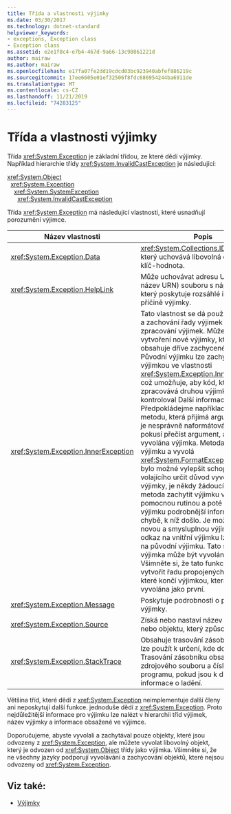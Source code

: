 ```yaml
---
title: Třída a vlastnosti výjimky
ms.date: 03/30/2017
ms.technology: dotnet-standard
helpviewer_keywords:
- exceptions, Exception class
- Exception class
ms.assetid: e2e1f8c4-e7b4-467d-9a66-13c90861221d
author: mairaw
ms.author: mairaw
ms.openlocfilehash: e17fa07fe2dd19cdcd03bc923940abfef886219c
ms.sourcegitcommit: 17ee6605e01ef32506f8fdc686954244ba6911de
ms.translationtype: MT
ms.contentlocale: cs-CZ
ms.lasthandoff: 11/21/2019
ms.locfileid: "74283125"
---
```

# <a name="exception-class-and-properties"></a>Třída a vlastnosti výjimky

Třída <xref:System.Exception> je základní třídou, ze které dědí výjimky. Například hierarchie třídy <xref:System.InvalidCastException> je následující:

<xref:System.Object>\
&nbsp;&nbsp;<xref:System.Exception>\
&nbsp;&nbsp;&nbsp;&nbsp;<xref:System.SystemException>\
&nbsp;&nbsp;&nbsp;&nbsp;&nbsp;&nbsp;<xref:System.InvalidCastException>

Třída <xref:System.Exception> má následující vlastnosti, které usnadňují porozumění výjimce.

| Název vlastnosti | Popis |
| ------------- | ----------- |
| <xref:System.Exception.Data> | <xref:System.Collections.IDictionary>, který uchovává libovolná data v páru klíč-hodnota. |
| <xref:System.Exception.HelpLink> | Může uchovávat adresu URL (nebo název URN) souboru s nápovědu, který poskytuje rozsáhlé informace o příčině výjimky. |
| <xref:System.Exception.InnerException> | Tato vlastnost se dá použít k vytvoření a zachování řady výjimek během zpracování výjimek. Můžete ji použít k vytvoření nové výjimky, která obsahuje dříve zachycené výjimky. Původní výjimku lze zachytit druhou výjimkou ve vlastnosti <xref:System.Exception.InnerException>, což umožňuje, aby kód, který zpracovává druhou výjimku, kontroloval Další informace. Předpokládejme například, že máte metodu, která přijímá argument, který je nesprávně naformátován.  Kód se pokusí přečíst argument, ale je vyvolána výjimka. Metoda zachytí výjimku a vyvolá <xref:System.FormatException>. Aby bylo možné vylepšit schopnost volajícího určit důvod vyvolání výjimky, je někdy žádoucí, aby metoda zachytit výjimku vyvolanou pomocnou rutinou a poté vyvolat výjimku podrobnější informace o chybě, k níž došlo. Je možné vytvořit novou a smysluplnou výjimku, kde odkaz na vnitřní výjimku lze nastavit na původní výjimku. Tato smysluplná výjimka může být vyvolána volajícímu. Všimněte si, že tato funkce umožňuje vytvořit řadu propojených výjimek, které končí výjimkou, která byla vyvolána jako první. |
| <xref:System.Exception.Message> | Poskytuje podrobnosti o příčině výjimky.
| <xref:System.Exception.Source> | Získá nebo nastaví název aplikace nebo objektu, který způsobuje chybu. |
| <xref:System.Exception.StackTrace>| Obsahuje trasování zásobníku, které lze použít k určení, kde došlo k chybě. Trasování zásobníku obsahuje název zdrojového souboru a číslo řádku programu, pokud jsou k dispozici informace o ladění. |

Většina tříd, které dědí z <xref:System.Exception> neimplementuje další členy ani neposkytují další funkce. jednoduše dědí z <xref:System.Exception>. Proto nejdůležitější informace pro výjimku lze nalézt v hierarchii tříd výjimek, název výjimky a informace obsažené ve výjimce.

Doporučujeme, abyste vyvolali a zachytával pouze objekty, které jsou odvozeny z <xref:System.Exception>, ale můžete vyvolat libovolný objekt, který je odvozen od <xref:System.Object> třídy jako výjimka. Všimněte si, že ne všechny jazyky podporují vyvolávání a zachycování objektů, které nejsou odvozeny od <xref:System.Exception>.
  
## <a name="see-also"></a>Viz také:

- [Výjimky](index.md)
